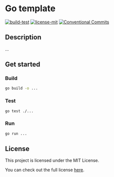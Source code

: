 # Go template

[![build-test](https://github.com/veeso-dev/go-template/actions/workflows/build-test.yml/badge.svg)](https://github.com/veeso-dev/go-template/actions/workflows/build-test.yml)
[![license-mit](https://img.shields.io/badge/License-MIT-teal.svg)](https://opensource.org/license/mit/)
[![Conventional Commits](https://img.shields.io/badge/Conventional%20Commits-1.0.0-%23FE5196?logo=conventionalcommits&logoColor=white)](https://conventionalcommits.org)

## Description

...

## Get started

### Build

```sh
go build -o ...
```

### Test

```sh
go test ./...
```

### Run

```sh
go run ...
```

## License

This project is licensed under the MIT License.

You can check out the full license [here](LICENSE).
